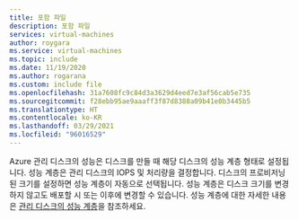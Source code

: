```yaml
---
title: 포함 파일
description: 포함 파일
services: virtual-machines
author: roygara
ms.service: virtual-machines
ms.topic: include
ms.date: 11/19/2020
ms.author: rogarana
ms.custom: include file
ms.openlocfilehash: 31a7608fc9c84d3a3629d4eed7e3af56cab5e735
ms.sourcegitcommit: f28ebb95ae9aaaff3f87d8388a09b41e0b3445b5
ms.translationtype: HT
ms.contentlocale: ko-KR
ms.lasthandoff: 03/29/2021
ms.locfileid: "96016529"
---
```

Azure 관리 디스크의 성능은 디스크를 만들 때 해당 디스크의 성능 계층 형태로 설정됩니다. 성능 계층은 관리 디스크의 IOPS 및 처리량을 결정합니다. 디스크의 프로비저닝된 크기를 설정하면 성능 계층이 자동으로 선택됩니다. 성능 계층은 디스크 크기를 변경하지 않고도 배포할 시 또는 이후에 변경할 수 있습니다. 성능 계층에 대한 자세한 내용은 [관리 디스크의 성능 계층](../articles/virtual-machines/disks-change-performance.md)을 참조하세요.